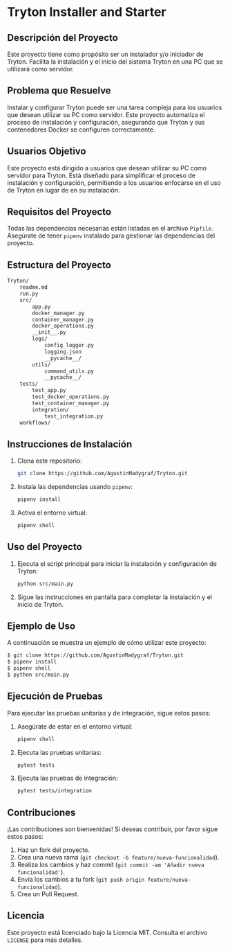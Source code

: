 # Tryton Installer and Starter

## Descripción del Proyecto

Este proyecto tiene como propósito ser un instalador y/o iniciador de Tryton. Facilita la instalación y el inicio del sistema Tryton en una PC que se utilizará como servidor. 

## Problema que Resuelve

Instalar y configurar Tryton puede ser una tarea compleja para los usuarios que desean utilizar su PC como servidor. Este proyecto automatiza el proceso de instalación y configuración, asegurando que Tryton y sus contenedores Docker se configuren correctamente.

## Usuarios Objetivo

Este proyecto está dirigido a usuarios que desean utilizar su PC como servidor para Tryton. Está diseñado para simplificar el proceso de instalación y configuración, permitiendo a los usuarios enfocarse en el uso de Tryton en lugar de en su instalación.

## Requisitos del Proyecto

Todas las dependencias necesarias están listadas en el archivo `Pipfile`. Asegúrate de tener `pipenv` instalado para gestionar las dependencias del proyecto.

## Estructura del Proyecto

```bash
Tryton/
    readme.md
    run.py
    src/
        app.py
        docker_manager.py
        container_manager.py
        docker_operations.py
        __init__.py
        logs/
            config_logger.py
            logging.json
            __pycache__/
        utils/
            command_utils.py
            __pycache__/
    tests/
        test_app.py
        test_docker_operations.py
        test_container_manager.py
        integration/
            test_integration.py
    workflows/
```

## Instrucciones de Instalación

1. Clona este repositorio:
    ```bash
    git clone https://github.com/AgustinMadygraf/Tryton.git
    ```

2. Instala las dependencias usando `pipenv`:
    ```bash
    pipenv install
    ```

3. Activa el entorno virtual:
    ```bash
    pipenv shell
    ```

## Uso del Proyecto

1. Ejecuta el script principal para iniciar la instalación y configuración de Tryton:
    ```bash
    python src/main.py
    ```

2. Sigue las instrucciones en pantalla para completar la instalación y el inicio de Tryton.

## Ejemplo de Uso

A continuación se muestra un ejemplo de cómo utilizar este proyecto:

```bash
$ git clone https://github.com/AgustinMadygraf/Tryton.git
$ pipenv install
$ pipenv shell
$ python src/main.py
```

## Ejecución de Pruebas

Para ejecutar las pruebas unitarias y de integración, sigue estos pasos:

1. Asegúrate de estar en el entorno virtual:
    ```bash
    pipenv shell
    ```

2. Ejecuta las pruebas unitarias:
    ```bash
    pytest tests
    ```

3. Ejecuta las pruebas de integración:
    ```bash
    pytest tests/integration
    ```

## Contribuciones

¡Las contribuciones son bienvenidas! Si deseas contribuir, por favor sigue estos pasos:

1. Haz un fork del proyecto.
2. Crea una nueva rama (`git checkout -b feature/nueva-funcionalidad`).
3. Realiza los cambios y haz commit (`git commit -am 'Añadir nueva funcionalidad'`).
4. Envía los cambios a tu fork (`git push origin feature/nueva-funcionalidad`).
5. Crea un Pull Request.

## Licencia

Este proyecto está licenciado bajo la Licencia MIT. Consulta el archivo `LICENSE` para más detalles.